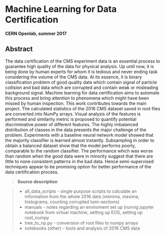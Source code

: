 # Machine Learning for Data Certification

**CERN Openlab, summer 2017**

## Abstract
The data certification of the CMS experiment data is an essential process to guarantee high quality of the data for physical analysis. Up until now, it is being done by human experts for whom it is tedious and never ending task considering the volume of the CMS data. At its essence, it is binary classification problem of good quality data which contain signal of particle collision and bad data which are corrupted and contain weak or misleading background signal. Machine learning for data certification aims to automate this process and bring attention to phenomena which might have been missed by human inspection.
This work contributes towards the main project. The calculated statistics of the 2016 CMS dataset saved in root files are converted into NumPy arrays. Visual analysis of the features is performed and similarity metric is proposed to quantify potential discriminative power of different features. 
The highly imbalanced distribution of classes in the data presents the major challenge of the problem. Experiments with a baseline neural network model showed that the majority classifier is learned almost instantly. Subsampling in order to obtain a balanced dataset show that the model performs poorly, comparable to the random classifier. The performance which was worse than random when the good data were in minority suggest that there are little to none consistent patterns in the bad data. Hence semi-supervised techniques appear to be promising option for better performance of the data certification process.

> **Source description**

> - all_data_scripts - single purpose scripts to calculate an information from the whole 2016 data (mimima, maxima, histograms, counting corrupted lumi-sections)
> - manuals - notes regarding an enviroment set up (runnig jupyter notebook from virtual machine, setting up EOS, setting up root_numpy
> - tree_to_np.py - conversion of root files to numpy arrays
> - notebooks (other) - tools and analysis of 2016 CMS data 
